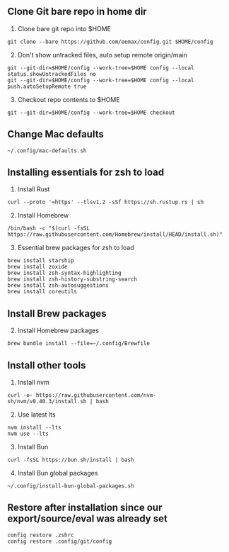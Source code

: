 ## Clone Git bare repo in home dir
1. Clone bare git repo into $HOME
```
git clone --bare https://github.com/eemax/config.git $HOME/config
```
2. Don't show untracked files, auto setup remote origin/main
```
git --git-dir=$HOME/config --work-tree=$HOME config --local status.showUntrackedFiles no
git --git-dir=$HOME/config --work-tree=$HOME config --local push.autoSetupRemote true
```
3. Checkout repo contents to $HOME
```
git --git-dir=$HOME/config --work-tree=$HOME checkout
```
## Change Mac defaults
```
~/.config/mac-defaults.sh
```
## Installing essentials for zsh to load
1. Install Rust
```
curl --proto '=https' --tlsv1.2 -sSf https://sh.rustup.rs | sh
```
2. Install Homebrew
```
/bin/bash -c "$(curl -fsSL https://raw.githubusercontent.com/Homebrew/install/HEAD/install.sh)"
```
3. Essential brew packages for zsh to load
```
brew install starship
brew install zoxide
brew install zsh-syntax-highlighting
brew install zsh-history-substring-search
brew install zsh-autosuggestions
brew install coreutils
```
## Install Brew packages
2. Install Homebrew packages
```
brew bundle install --file=~/.config/Brewfile
```
## Install other tools
1. Install nvm
```
curl -o- https://raw.githubusercontent.com/nvm-sh/nvm/v0.40.3/install.sh | bash
```
2. Use latest lts
```
nvm install --lts
nvm use --lts
```
3. Install Bun
```
curl -fsSL https://bun.sh/install | bash
```
4. Install Bun global packages
```
~/.config/install-bun-global-packages.sh
```
## Restore after installation since our export/source/eval was already set
```
config restore .zshrc
config restore .config/git/config
```
